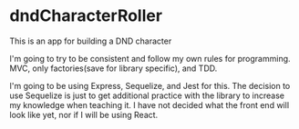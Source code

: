 # dndCharacterRoller

This is an app for building a DND character

I'm going to try to be consistent and follow my own rules for programming. MVC, only factories(save for library specific), and TDD.

I'm going to be using Express, Sequelize, and Jest for this. The decision to use Sequelize is just to get additional practice with the library to increase my knowledge when teaching it. I have not decided what the front end will look like yet, nor if I will be using React.